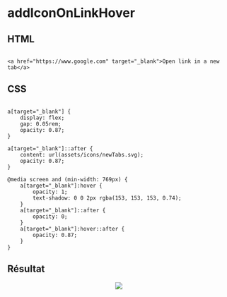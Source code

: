 # addIconOnLinkHover

## HTML
```

<a href="https://www.google.com" target="_blank">Open link in a new tab</a>

```      

## CSS
```

a[target="_blank"] {
    display: flex;
    gap: 0.05rem;
    opacity: 0.87;
}

a[target="_blank"]::after {
    content: url(assets/icons/newTabs.svg);
    opacity: 0.87;
}

@media screen and (min-width: 769px) {
    a[target="_blank"]:hover {
        opacity: 1;
        text-shadow: 0 0 2px rgba(153, 153, 153, 0.74);
    }
    a[target="_blank"]::after {
        opacity: 0;
    }
    a[target="_blank"]:hover::after {
        opacity: 0.87;
    }
}

```

## Résultat
<p align="center">
    <img src="https://user-images.githubusercontent.com/89663832/135282836-b7e8c3da-a47f-493a-9e6d-51d635039106.png">
</p>
